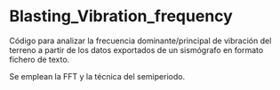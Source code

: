 # Blasting_Vibration_frequency
Código para analizar la frecuencia dominante/principal de vibración del terreno 
a partir de los datos exportados de un sismógrafo en formato fichero de texto.

Se emplean la FFT y la técnica del semiperiodo.
